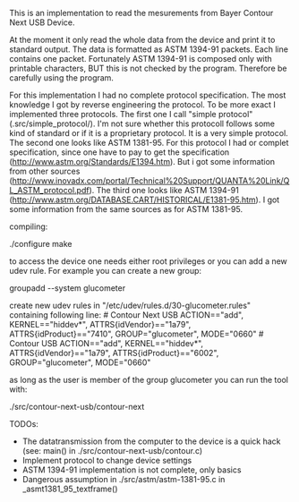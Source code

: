 This is an implementation to read the mesurements from Bayer Contour Next USB Device.

At the moment it only read the whole data from the device and print it to standard output. The data is formatted as ASTM 1394-91 packets. Each line contains one packet. Fortunately ASTM 1394-91 is composed only with printable characters, BUT this is not checked by the program. Therefore be carefully using the program.

For this implementation I had no complete protocol specification. The most knowledge I got by reverse engineering the protocol. To be more exact I implemented three protocols. 
The first one I call "simple protocol" (.src/simple\_protocol/). I'm not sure whether this protocoll follows some kind of standard or if it is a proprietary protocol. It is a very simple protocol.
The second one looks like ASTM 1381-95. For this protocol I had or complet specification, since one have to pay to get the specification (http://www.astm.org/Standards/E1394.htm). But i got some information from other sources (http://www.inovadx.com/portal/Technical%20Support/QUANTA%20Link/QL_ASTM_protocol.pdf).
The third one looks like ASTM 1394-91 (http://www.astm.org/DATABASE.CART/HISTORICAL/E1381-95.htm). I got some information from the same sources as for ASTM 1381-95.


compiling:

./configure
make

to access the device one needs either root privileges or you can add a new udev rule. For example you can create a new group:

groupadd --system glucometer

create new udev rules in "/etc/udev/rules.d/30-glucometer.rules" containing following line:
\# Contour Next USB
ACTION=="add", KERNEL=="hiddev\*", ATTRS{idVendor}=="1a79", ATTRS{idProduct}=="7410", GROUP="glucometer", MODE="0660"
\# Contour USB
ACTION=="add", KERNEL=="hiddev\*", ATTRS{idVendor}=="1a79", ATTRS{idProduct}=="6002", GROUP="glucometer", MODE="0660"

as long as the user is member of the group glucometer you can run the tool with:

./src/contour-next-usb/contour-next


TODOs:

- The datatransmission from the computer to the device is a quick hack (see: main() in ./src/contour-next-usb/contour.c)
- Implement protocol to change device settings
- ASTM 1394-91 implementation is not complete, only basics
- Dangerous assumption in ./src/astm/astm-1381-95.c in \_asmt1381\_95\_textframe()

